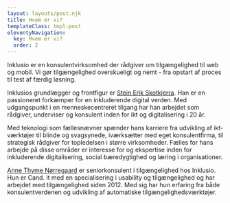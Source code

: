 ```yaml
---
layout: layouts/post.njk
title: Hvem er vi?
templateClass: tmpl-post
eleventyNavigation:
  key: Hvem er vi?
  order: 2
---
```

Inklusio er en konsulentvirksomhed der rådgiver om tilgængelighed til web og mobil. Vi gør tilgængelighed overskueligt og nemt - fra opstart af proces til test af færdig løsning.

Inklusios grundlægger og frontfigur er [Stein Erik Skotkjerra](https://www.linkedin.com/in/skotkjerra/). 
Han er en passioneret forkæmper for en inkluderende digital verden. Med udgangspunkt i en menneskecentreret tilgang har han arbejdet som rådgiver, underviser og konsulent inden for ikt og digitalisering i 20 år. 

Med teknologi som fællesnævner spænder hans karriere fra udvikling af ikt-værktøjer til blinde og svagsynede, iværksætter med eget konsulentfirma, til strategisk rådgiver for topledelsen i større virksomheder. Fælles for hans arbejde på disse områder er interesse for og ekspertise inden for inkluderende digitalisering, social bæredygtighed og læring i organisationer.

[Anne Thyme Nørregaard](https://www.linkedin.com/in/annethyme/) er seniorkonsulent i tilgængelighed hos Inklusio.
Hun er Cand. it med en specialisering i usability og tilgængelighed og har arbejdet med tilgængelighed siden 2012. Med sig har hun erfaring fra både konsulentverdenen og udvikling af automatiske tilgængelighedsværktøjer.
